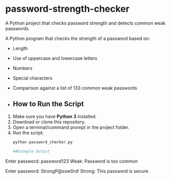 # password-strength-checker
A Python project that checks password strength and detects common weak passwords.


A Python program that checks the strength of a password based on:
- Length
- Use of uppercase and lowercase letters
- Numbers
- Special characters
- Comparison against a list of 133 common weak passwords

- ## How to Run the Script
1. Make sure you have **Python 3** installed.
2. Download or clone this repository.
3. Open a terminal/command prompt in the project folder.
4. Run the script:
   ```bash
   python password_checker.py

   ##Example Output
Enter password: password123
Weak: Password is too common

Enter password: StrongP@ssw0rd!
Strong: This password is secure.
   
